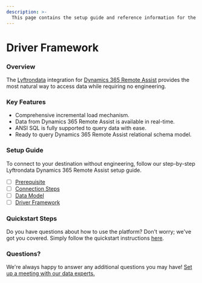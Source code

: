 ```yaml
---
description: >-
  This page contains the setup guide and reference information for the Dynamics 365 Remote Assist source connector.
---
```


# Driver Framework

### Overview

The [Lyftrondata](https://www.lyftrondata.com/) integration for [Dynamics 365 Remote Assist](None) provides the most natural way to access data while requiring no engineering.

### Key Features

* Comprehensive incremental load mechanism.
* Data from Dynamics 365 Remote Assist is available in real-time.&#x20;
* ANSI SQL is fully supported to query data with ease.
* Ready to query Dynamics 365 Remote Assist relational schema model.

### Setup Guide

To connect to your destination without engineering, follow our step-by-step Lyftrondata Dynamics 365 Remote Assist setup guide.

* [ ] [Prerequisite](../prerequisite.md)
* [ ] [Connection Steps](../connection-steps.md)
* [ ] [Data Model](../data-model/erd.md)
* [ ] [Driver Framework](../driver-framework/)

### Quickstart Steps

Do you have questions about how to use the platform? Don't worry; we've got you covered. Simply follow the quickstart instructions [here](../driver-framework/README.md).

### Questions? <a href="#questions" id="questions"></a>

We're always happy to answer any additional questions you may have! [Set up a meeting with our data experts.](https://www.lyftrondata.com/book-a-meeting/)


